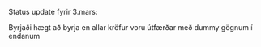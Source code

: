 Status update fyrir 3.mars:

  Byrjaði hægt að byrja en allar kröfur voru útfærðar með dummy gögnum í endanum
